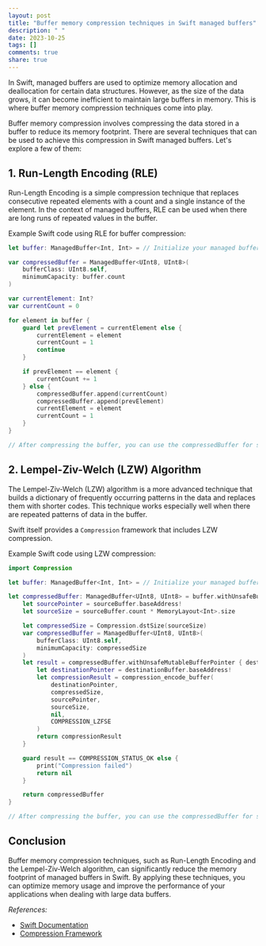 ```yaml
---
layout: post
title: "Buffer memory compression techniques in Swift managed buffers"
description: " "
date: 2023-10-25
tags: []
comments: true
share: true
---
```


In Swift, managed buffers are used to optimize memory allocation and deallocation for certain data structures. However, as the size of the data grows, it can become inefficient to maintain large buffers in memory. This is where buffer memory compression techniques come into play.

Buffer memory compression involves compressing the data stored in a buffer to reduce its memory footprint. There are several techniques that can be used to achieve this compression in Swift managed buffers. Let's explore a few of them:

## 1. Run-Length Encoding (RLE)

Run-Length Encoding is a simple compression technique that replaces consecutive repeated elements with a count and a single instance of the element. In the context of managed buffers, RLE can be used when there are long runs of repeated values in the buffer.

Example Swift code using RLE for buffer compression:

```swift
let buffer: ManagedBuffer<Int, Int> = // Initialize your managed buffer

var compressedBuffer = ManagedBuffer<UInt8, UInt8>(
    bufferClass: UInt8.self,
    minimumCapacity: buffer.count
)

var currentElement: Int?
var currentCount = 0

for element in buffer {
    guard let prevElement = currentElement else {
        currentElement = element
        currentCount = 1
        continue
    }

    if prevElement == element {
        currentCount += 1
    } else {
        compressedBuffer.append(currentCount)
        compressedBuffer.append(prevElement)
        currentElement = element
        currentCount = 1
    }
}

// After compressing the buffer, you can use the compressedBuffer for storage or transmission
```

## 2. Lempel-Ziv-Welch (LZW) Algorithm

The Lempel-Ziv-Welch (LZW) algorithm is a more advanced technique that builds a dictionary of frequently occurring patterns in the data and replaces them with shorter codes. This technique works especially well when there are repeated patterns of data in the buffer.

Swift itself provides a `Compression` framework that includes LZW compression.

Example Swift code using LZW compression:

```swift
import Compression

let buffer: ManagedBuffer<Int, Int> = // Initialize your managed buffer

let compressedBuffer: ManagedBuffer<UInt8, UInt8> = buffer.withUnsafeBufferPointer { sourceBuffer in
    let sourcePointer = sourceBuffer.baseAddress!
    let sourceSize = sourceBuffer.count * MemoryLayout<Int>.size

    let compressedSize = Compression.dstSize(sourceSize)
    var compressedBuffer = ManagedBuffer<UInt8, UInt8>(
        bufferClass: UInt8.self,
        minimumCapacity: compressedSize
    )
    let result = compressedBuffer.withUnsafeMutableBufferPointer { destinationBuffer in
        let destinationPointer = destinationBuffer.baseAddress!
        let compressionResult = compression_encode_buffer(
            destinationPointer,
            compressedSize,
            sourcePointer,
            sourceSize,
            nil,
            COMPRESSION_LZFSE
        )
        return compressionResult
    }

    guard result == COMPRESSION_STATUS_OK else {
        print("Compression failed")
        return nil
    }

    return compressedBuffer
}

// After compressing the buffer, you can use the compressedBuffer for storage or transmission
```

## Conclusion

Buffer memory compression techniques, such as Run-Length Encoding and the Lempel-Ziv-Welch algorithm, can significantly reduce the memory footprint of managed buffers in Swift. By applying these techniques, you can optimize memory usage and improve the performance of your applications when dealing with large data buffers.

*References:*
- [Swift Documentation](https://developer.apple.com/documentation/swift)
- [Compression Framework](https://developer.apple.com/documentation/compression)